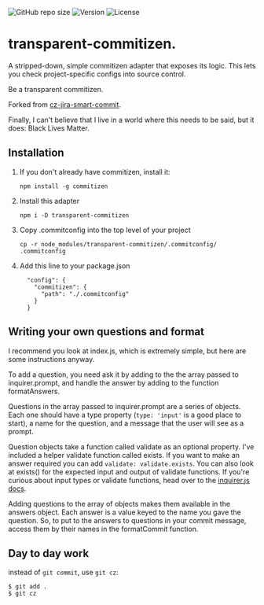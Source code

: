 ![GitHub repo size](https://img.shields.io/github/repo-size/Ivo-Evans/transparent-commitizen)
![Version](https://img.shields.io/npm/v/transparent-commitizen)
![License](https://img.shields.io/npm/l/transparent-commitizen)

# transparent-commitizen.

A stripped-down, simple commitizen adapter that exposes its logic. This lets you check project-specific configs into source control. 

Be a transparent commitizen.

Forked from [cz-jira-smart-commit](https://www.npmjs.com/package/cz-jira-smart-commit).

Finally, I can't believe that I live in a world where this needs to be said, but it does: Black Lives Matter.

## Installation

1. If you don't already have commitizen, install it:
   ```
   npm install -g commitizen
   ```
2. Install this adapter
   ```
   npm i -D transparent-commitizen
   ```
3. Copy .commitconfig into the top level of your project
   ```
   cp -r node_modules/transparent-commitizen/.commitconfig/ .commitconfig
   ```
4. Add this line to your package.json
   ```
     "config": {
       "commitizen": {
         "path": "./.commitconfig"
       }
     }
   ```

## Writing your own questions and format

I recommend you look at index.js, which is extremely simple, but here are some instructions anyway.

To add a question, you need ask it by adding to the the array passed to inquirer.prompt, and handle the answer by adding to the function formatAnswers.

Questions in the array passed to inquirer.prompt are a series of objects. Each one should have a type property (`type: 'input'` is a good place to start), a name for the question, and a message that the user will see as a prompt.

Question objects take a function called validate as an optional property. I've included a helper validate function called exists. If you want to make an answer required you can add `validate: validate.exists`. You can also look at exists() for the expected input and output of validate functions. If you're curious about input types or validate functions, head over to the [inquirer.js docs](https://www.npmjs.com/package/inquirer).

Adding questions to the array of objects makes them available in the answers object. Each answer is a value keyed to the name you gave the question. So, to put to the answers to questions in your commit message, access them by their names in the formatCommit function.

## Day to day work

instead of `git commit`, use `git cz`:

```
$ git add .
$ git cz
```

